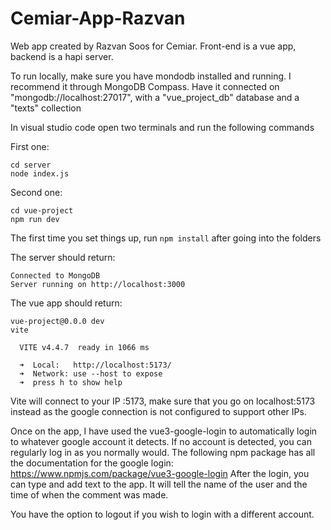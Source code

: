 # Cemiar-App-Razvan

Web app created by Razvan Soos for Cemiar. Front-end is a vue app, backend is a hapi server.

To run locally, make sure you have mondodb installed and running. I recommend it through MongoDB Compass. Have it connected on "mongodb://localhost:27017", with a "vue_project_db" database and a "texts" collection

In visual studio code open two terminals and run the following commands

First one: 
```
cd server
node index.js
```
Second one:
```
cd vue-project
npm run dev
```
The first time you set things up, run `npm install` after going into the folders

The server should return:
```
Connected to MongoDB
Server running on http://localhost:3000
```

The vue app should return:
```
vue-project@0.0.0 dev
vite

  VITE v4.4.7  ready in 1066 ms

  ➜  Local:   http://localhost:5173/
  ➜  Network: use --host to expose
  ➜  press h to show help
```

Vite will connect to your IP :5173, make sure that you go on localhost:5173 instead as the google connection is not configured to support other IPs.

Once on the app, I have used the vue3-google-login to automatically login to whatever google account it detects. If no account is detected, you can regularly log in as you normally would. 
The following npm package has all the documentation for the google login: https://www.npmjs.com/package/vue3-google-login
After the login, you can type and add text to the app. It will tell the name of the user and the time of when the comment was made.

You have the option to logout if you wish to login with a different account.
